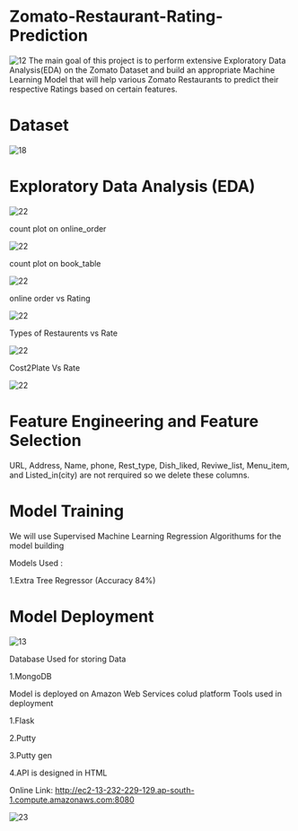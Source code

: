 # Zomato-Restaurant-Rating-Prediction
![12](https://user-images.githubusercontent.com/108328448/186218145-885ac136-8b5d-43a0-b353-2db225568de1.PNG)
The main goal of this project is to perform extensive Exploratory Data Analysis(EDA) on the Zomato Dataset and build an appropriate Machine Learning Model that will help various Zomato Restaurants to predict their respective Ratings based on certain features.
# Dataset
![18](https://user-images.githubusercontent.com/108328448/186218542-e15ecbaf-0469-4f15-9c94-7180e1d7c353.PNG)
# Exploratory Data Analysis (EDA)
![22](https://user-images.githubusercontent.com/108328448/186218923-efcdc4c3-1cd5-43aa-8a1f-91ab0adba208.PNG)

count plot on online_order

![22](https://user-images.githubusercontent.com/108328448/186219100-afaa74da-8cfb-4550-801e-1b0463aedb5f.PNG)

count plot on book_table


![22](https://user-images.githubusercontent.com/108328448/186219242-f3139aee-a724-4842-b0df-2c3eb4112297.PNG)

online order vs Rating


![22](https://user-images.githubusercontent.com/108328448/186220186-61a9288d-3e5e-40c3-b09d-8d2383da510a.PNG)

Types of Restaurents vs Rate


![22](https://user-images.githubusercontent.com/108328448/186220401-0ef26709-ef72-4f77-8913-5b80cae934c6.PNG)

Cost2Plate Vs Rate


![22](https://user-images.githubusercontent.com/108328448/186220752-10d0ab41-37fa-4017-b57b-9734267d2ea1.PNG)


# Feature Engineering and Feature Selection
URL, Address, Name, phone, Rest_type, Dish_liked, Reviwe_list, Menu_item, and Listed_in(city) are not rerquired so we delete these columns.

# Model Training
We will use Supervised Machine Learning Regression Algorithums for the model building

Models Used :

1.Extra Tree Regressor (Accuracy 84%)

# Model Deployment


![13](https://user-images.githubusercontent.com/108328448/186226974-79d6ffcc-8be4-4263-8a17-03459a066a62.PNG)

Database Used for storing Data

1.MongoDB

Model is deployed on Amazon Web Services colud platform Tools used in deployment

1.Flask

2.Putty

3.Putty gen

4.API is designed in HTML

Online Link: http://ec2-13-232-229-129.ap-south-1.compute.amazonaws.com:8080


![23](https://user-images.githubusercontent.com/108328448/186227541-50933fb4-ede5-42a9-bbc8-fa71840347cd.PNG)
